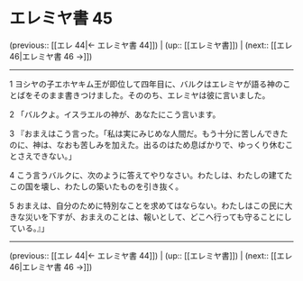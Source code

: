 # エレミヤ書 45

(previous:: [[エレ 44|← エレミヤ書 44]]) | (up:: [[エレミヤ書]]) | (next:: [[エレ 46|エレミヤ書 46 →]])

***


1 ヨシヤの子エホヤキム王が即位して四年目に、バルクはエレミヤが語る神のことばをそのまま書きつけました。そののち、エレミヤは彼に言いました。 

2 「バルクよ。イスラエルの神が、あなたにこう言います。 

3 『おまえはこう言った。「私は実にみじめな人間だ。もう十分に苦しんできたのに、神は、なおも苦しみを加えた。出るのはため息ばかりで、ゆっくり休むことさえできない。」 

4 こう言うバルクに、次のように答えてやりなさい。わたしは、わたしの建てたこの国を壊し、わたしの築いたものを引き抜く。 

5 おまえは、自分のために特別なことを求めてはならない。わたしはこの民に大きな災いを下すが、おまえのことは、報いとして、どこへ行っても守ることにしている。』」

***

(previous:: [[エレ 44|← エレミヤ書 44]]) | (up:: [[エレミヤ書]]) | (next:: [[エレ 46|エレミヤ書 46 →]])
